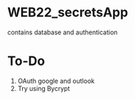 # WEB22_secretsApp
contains database and authentication

# To-Do
1. OAuth google and outlook
2. Try using Bycrypt
